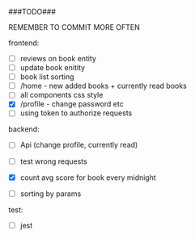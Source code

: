 ###TODO###

REMEMBER TO COMMIT MORE OFTEN

frontend:


- [ ] reviews on book entity
- [ ] update book enitity
- [ ] book list sorting
- [ ] /home - new added books + currently read books
- [ ] all components css style
- [x] /profile - change password etc
- [ ] using token to authorize requests

backend:

- [ ] Api (change profile, currently read)
- [ ] test wrong requests
- [X] count avg score for book every midnight
- [ ] sorting by params


test:

- [ ] jest